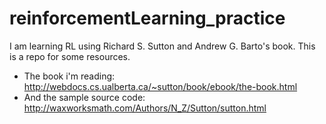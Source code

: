 # reinforcementLearning_practice

I am learning RL using Richard S. Sutton and Andrew G. Barto's book. This is a repo for some resources. 
- The book i'm reading: http://webdocs.cs.ualberta.ca/~sutton/book/ebook/the-book.html
- And the sample source code: http://waxworksmath.com/Authors/N_Z/Sutton/sutton.html
